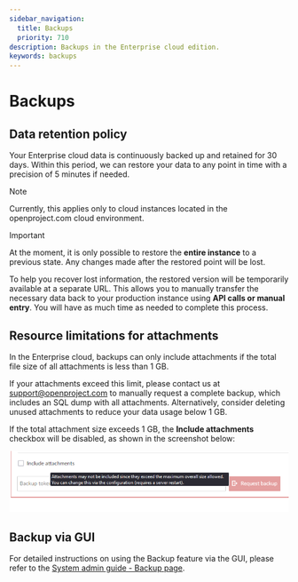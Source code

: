 ```yaml
---
sidebar_navigation:
  title: Backups
  priority: 710
description: Backups in the Enterprise cloud edition.
keywords: backups
---
```


# Backups

## Data retention policy

Your Enterprise cloud data is continuously backed up and retained for 30 days. Within this period, we can restore your data to any point in time with a precision of 5 minutes if needed. 
> [!NOTE]
> Currently, this applies only to cloud instances located in the openproject.com cloud environment.

> [!IMPORTANT]
> At the moment, it is only possible to restore the **entire instance** to a previous state. Any changes made after the restored point will be lost.
>  
> To help you recover lost information, the restored version will be temporarily available at a separate URL. This allows you to manually transfer the necessary data back to your production instance using **API calls or manual entry**. You will have as much time as needed to complete this process.

## Resource limitations for attachments

In the Enterprise cloud, backups can only include attachments if the total file size of all attachments is less than 1 GB.

If your attachments exceed this limit, please contact us at [support@openproject.com](support@openproject.com) to manually request a complete backup, which includes an SQL dump with all attachments. Alternatively, consider deleting unused attachments to reduce your data usage below 1 GB.

If the total attachment size exceeds 1 GB, the **Include attachments** checkbox will be disabled, as shown in the screenshot below:

![backup-enterprise-cloud](backup-enterprise-cloud.png)

## Backup via GUI

For detailed instructions on using the Backup feature via the GUI, please refer to the  [System admin guide - Backup page](../../../system-admin-guide/backup/).
